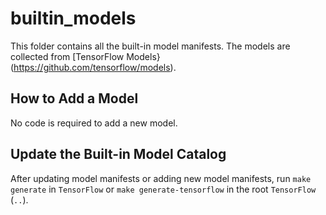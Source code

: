 # builtin_models

This folder contains all the built-in model manifests.
The models are collected from [TensorFlow Models}(https://github.com/tensorflow/models).

## How to Add a Model

No code is required to add a new model.

## Update the Built-in Model Catalog

After updating model manifests or adding new model manifests, run `make generate` in `TensorFlow` or `make generate-tensorflow` in the root `TensorFlow` (`..`).
